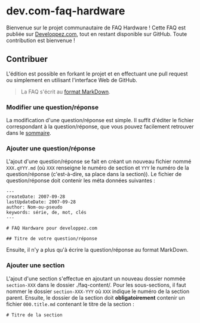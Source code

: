 # dev.com-faq-hardware

Bienvenue sur le projet communautaire de FAQ Hardware !
Cette FAQ est publiée sur [Developpez.com](https://hardware.developpez.com/faq/), tout en restant disponible sur GitHub. Toute contribution est bienvenue !

## Contribuer

L'édition est possible en forkant le projet et en effectuant une pull request ou simplement en utilisant l'interface Web de GitHub.
> La FAQ s'écrit au [format MarkDown](https://www.markdownguide.org/basic-syntax).

### Modifier une question/réponse

La modification d'une question/réponse est simple. Il suffit d'éditer le fichier correspondant à la question/réponse, que vous pouvez facilement retrouver dans le [sommaire](faq-content/SUMMARY.md).

### Ajouter une question/réponse

L'ajout d'une question/réponse se fait en créant un nouveau fichier nommé `XXX.qYYY.md` (où `XXX` renseigne le numéro de section et `YYY` le numéro de la question/réponse (c'est-à-dire, sa place dans la section)).
Le fichier de question/réponse doit contenir les méta données suivantes :
```
---
createDate: 2007-09-28
lastUpdateDate: 2007-09-28
author: Nom-ou-pseudo
keywords: série, de, mot, clés
---

# FAQ Hardware pour developpez.com

## Titre de votre question/réponse
```

Ensuite, il n'y a plus qu'à écrire la question/réponse au format MarkDown.

### Ajouter une section

L'ajout d'une section s'effectue en ajoutant un nouveau dossier nommée `section-XXX` dans le dossier ./faq-content/. Pour les sous-sections, il faut nommer le dossier `section-XXX-YYY` où `XXX` indique le numéro de la section parent.
Ensuite, le dossier de la section doit **obligatoirement** contenir un fichier `000.title.md` contenant le titre de la section :
```
# Titre de la section
```
